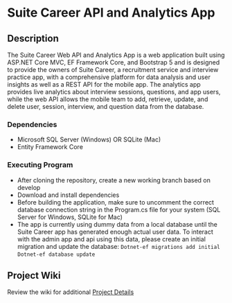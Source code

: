 # Suite Career API and Analytics App

## Description

The Suite Career Web API and Analytics App is a web application built using ASP.NET Core MVC, EF Framework Core, and Bootstrap 5 and is designed to provide the owners of Suite Career, a recruitment service and interview practice app, with a comprehensive platform for data analysis and user insights as well as a REST API for the mobile app. The analytics app provides live analytics about interview sessions, questions, and app users, while the web API allows the mobile team to add, retrieve, update, and delete user, session, interview, and question data from the database. 

### Dependencies

* Microsoft SQL Server (Windows) OR SQLite (Mac)
* Entity Framework Core

### Executing Program

* After cloning the repository, create a new working branch based on develop
* Download and install dependencies
* Before building the application, make sure to uncomment the correct database connection string in the Program.cs file for your system (SQL Server for Windows, SQLite for Mac)
* The app is currently using dummy data from a local database until the Suite Career app has generated enough actual user data. To interact with the admin app and api using this data, please create an initial migration and update the database:
`Dotnet-ef migrations add initial`
`Dotnet-ef database update`

## Project Wiki

Review the wiki for additional [Project Details](https://github.com/Cascadia-Connections/suite-career-web-api/wiki)
